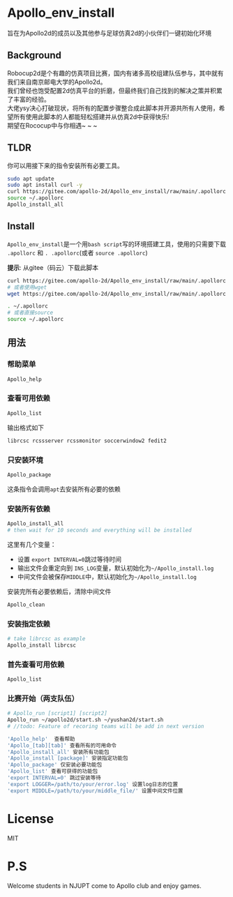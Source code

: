 # Apollo_env_install

旨在为Apollo2d的成员以及其他参与足球仿真2d的小伙伴们一键初始化环境      

## Background
Robocup2d是个有趣的仿真项目比赛，国内有诸多高校组建队伍参与，其中就有我们来自南京邮电大学的Apollo2d。    
我们曾经也饱受配置2d仿真平台的折磨，但最终我们自己找到的解决之策并积累了丰富的经验。    
大佬ysy决心打破现状，将所有的配置步骤整合成此脚本并开源共所有人使用，希望所有使用此脚本的人都能轻松搭建并从仿真2d中获得快乐!   
期望在Rococup中与你相遇~ ~ ~



## TLDR

你可以用接下来的指令安装所有必要工具。

```bash
sudo apt update
sudo apt install curl -y
curl https://gitee.com/apollo-2d/Apollo_env_install/raw/main/.apollorc > ~/.apollorc
source ~/.apollorc
Apollo_install_all
```

## Install


`Apollo_env_install`是一个用`bash script`写的环境搭建工具，使用的只需要下载 `.apollorc` 和 `. .apollorc`(或者 `source .apollorc`)

**提示**: 从gitee（码云）下载此脚本         

```bash
curl https://gitee.com/apollo-2d/Apollo_env_install/raw/main/.apollorc > ~/.apollorc
# 或者使用wget
wget https://gitee.com/apollo-2d/Apollo_env_install/raw/main/.apollorc -O ~/.apollrc

. ~/.apollorc
# 或者直接source
source ~/.apollorc
```

## 用法

### 帮助菜单

```bash
Apollo_help
```

### 查看可用依赖

```bash
Apollo_list
```

输出格式如下

```bash
librcsc rcssserver rcssmonitor soccerwindow2 fedit2
```

### 只安装环境

```bash
Apollo_package
```

这条指令会调用`apt`去安装所有必要的依赖

### 安装所有依赖

```bash
Apollo_install_all
# then wait for 10 seconds and everything will be installed
```

这里有几个变量：

- 设置 `export INTERVAL=0`跳过等待时间
- 输出文件会重定向到 `INS_LOG`变量，默认初始化为`~/Apollo_install.log` 
- 中间文件会被保存`MIDDLE`中，默认初始化为`~/Apollo_install.log` 

安装完所有必要依赖后，清除中间文件

```bash
Apollo_clean
```

### 安装指定依赖

```bash
# take librcsc as example
Apollo_install librcsc
```

### 首先查看可用依赖

```bash
Apollo_list
```

### 比赛开始（两支队伍）

```bash
# Apollo_run [script1] [script2]
Apollo_run ~/apollo2d/start.sh ~/yushan2d/start.sh
# //todo: Feature of recoring teams will be add in next version
```



```bash
'Apollo_help'  查看帮助
'Apollo_[tab][tab]' 查看所有的可用命令
'Apollo_install_all' 安装所有功能包
'Apollo_install [package]' 安装指定功能包
'Apollo_package' 仅安装必要功能包
'Apollo_list' 查看可获得的功能包
'export INTERVAL=0' 跳过安装等待
'export LOGGER=/path/to/your/error.log' 设置log日志的位置
'export MIDDLE=/path/to/your/middle_file/' 设置中间文件位置
```

# License

MIT

# P.S

Welcome students in NJUPT come to Apollo club and enjoy games.
